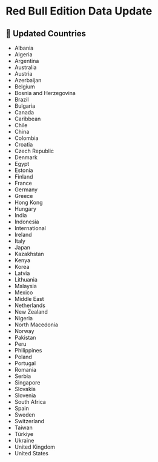 # Red Bull Edition Data Update

## 🔄 Updated Countries
- Albania
- Algeria
- Argentina
- Australia
- Austria
- Azerbaijan
- Belgium
- Bosnia and Herzegovina
- Brazil
- Bulgaria
- Canada
- Caribbean
- Chile
- China
- Colombia
- Croatia
- Czech Republic
- Denmark
- Egypt
- Estonia
- Finland
- France
- Germany
- Greece
- Hong Kong
- Hungary
- India
- Indonesia
- International
- Ireland
- Italy
- Japan
- Kazakhstan
- Kenya
- Korea
- Latvia
- Lithuania
- Malaysia
- Mexico
- Middle East
- Netherlands
- New Zealand
- Nigeria
- North Macedonia
- Norway
- Pakistan
- Peru
- Philippines
- Poland
- Portugal
- Romania
- Serbia
- Singapore
- Slovakia
- Slovenia
- South Africa
- Spain
- Sweden
- Switzerland
- Taiwan
- Türkiye
- Ukraine
- United Kingdom
- United States